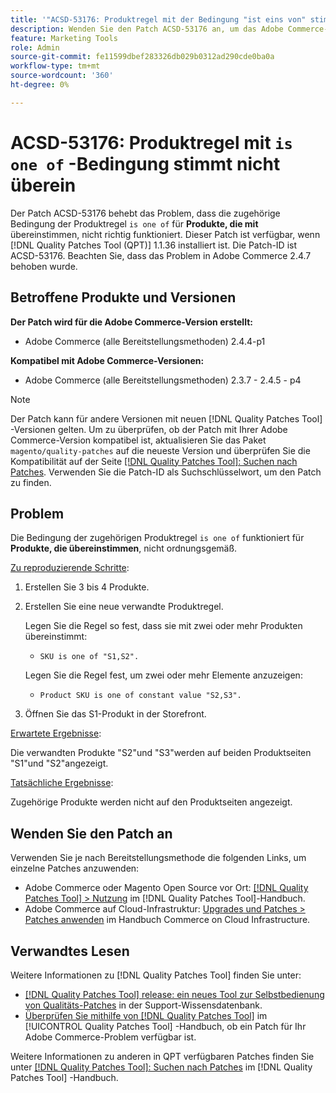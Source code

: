 ```yaml
---
title: '"ACSD-53176: Produktregel mit der Bedingung "ist eins von" stimmt nicht überein."'
description: Wenden Sie den Patch ACSD-53176 an, um das Adobe Commerce-Problem zu beheben, bei dem die zugehörige Produktregel "ist eine von"-Bedingung für "Produkte, die übereinstimmen"nicht richtig funktioniert.
feature: Marketing Tools
role: Admin
source-git-commit: fe11599dbef283326db029b0312ad290cde0ba0a
workflow-type: tm+mt
source-wordcount: '360'
ht-degree: 0%

---
```


# ACSD-53176: Produktregel mit `is one of` -Bedingung stimmt nicht überein

Der Patch ACSD-53176 behebt das Problem, dass die zugehörige Bedingung der Produktregel `is one of` für **Produkte, die mit** übereinstimmen, nicht richtig funktioniert. Dieser Patch ist verfügbar, wenn [!DNL Quality Patches Tool (QPT)] 1.1.36 installiert ist. Die Patch-ID ist ACSD-53176. Beachten Sie, dass das Problem in Adobe Commerce 2.4.7 behoben wurde.

## Betroffene Produkte und Versionen

**Der Patch wird für die Adobe Commerce-Version erstellt:**

* Adobe Commerce (alle Bereitstellungsmethoden) 2.4.4-p1

**Kompatibel mit Adobe Commerce-Versionen:**

* Adobe Commerce (alle Bereitstellungsmethoden) 2.3.7 - 2.4.5 - p4

>[!NOTE]
>
>Der Patch kann für andere Versionen mit neuen [!DNL Quality Patches Tool] -Versionen gelten. Um zu überprüfen, ob der Patch mit Ihrer Adobe Commerce-Version kompatibel ist, aktualisieren Sie das Paket `magento/quality-patches` auf die neueste Version und überprüfen Sie die Kompatibilität auf der Seite [[!DNL Quality Patches Tool]: Suchen nach Patches](https://experienceleague.adobe.com/tools/commerce-quality-patches/index.html). Verwenden Sie die Patch-ID als Suchschlüsselwort, um den Patch zu finden.

## Problem

Die Bedingung der zugehörigen Produktregel `is one of` funktioniert für **Produkte, die übereinstimmen**, nicht ordnungsgemäß.

<u>Zu reproduzierende Schritte</u>:

1. Erstellen Sie 3 bis 4 Produkte.
1. Erstellen Sie eine neue verwandte Produktregel.

   Legen Sie die Regel so fest, dass sie mit zwei oder mehr Produkten übereinstimmt:
   * `SKU is one of "S1,S2".`

   Legen Sie die Regel fest, um zwei oder mehr Elemente anzuzeigen:
   * `Product SKU is one of constant value "S2,S3".`

1. Öffnen Sie das S1-Produkt in der Storefront.

<u>Erwartete Ergebnisse</u>:

Die verwandten Produkte &quot;S2&quot;und &quot;S3&quot;werden auf beiden Produktseiten &quot;S1&quot;und &quot;S2&quot;angezeigt.

<u>Tatsächliche Ergebnisse</u>:

Zugehörige Produkte werden nicht auf den Produktseiten angezeigt.

## Wenden Sie den Patch an

Verwenden Sie je nach Bereitstellungsmethode die folgenden Links, um einzelne Patches anzuwenden:

* Adobe Commerce oder Magento Open Source vor Ort: [[!DNL Quality Patches Tool] > Nutzung](/help/tools/quality-patches-tool/usage.md) im [!DNL Quality Patches Tool]-Handbuch.
* Adobe Commerce auf Cloud-Infrastruktur: [Upgrades und Patches > Patches anwenden](https://experienceleague.adobe.com/docs/commerce-cloud-service/user-guide/develop/upgrade/apply-patches.html) im Handbuch Commerce on Cloud Infrastructure.

## Verwandtes Lesen

Weitere Informationen zu [!DNL Quality Patches Tool] finden Sie unter:

* [[!DNL Quality Patches Tool] release: ein neues Tool zur Selbstbedienung von Qualitäts-Patches](https://experienceleague.adobe.com/en/docs/commerce-knowledge-base/kb/announcements/commerce-announcements/magento-quality-patches-released-new-tool-to-self-serve-quality-patches) in der Support-Wissensdatenbank.
* [Überprüfen Sie mithilfe von  [!DNL Quality Patches Tool]](/help/tools/quality-patches-tool/patches-available-in-qpt/check-patch-for-magento-issue-with-magento-quality-patches.md) im [!UICONTROL Quality Patches Tool] -Handbuch, ob ein Patch für Ihr Adobe Commerce-Problem verfügbar ist.


Weitere Informationen zu anderen in QPT verfügbaren Patches finden Sie unter [[!DNL Quality Patches Tool]: Suchen nach Patches](https://experienceleague.adobe.com/tools/commerce-quality-patches/index.html) im [!DNL Quality Patches Tool] -Handbuch.

